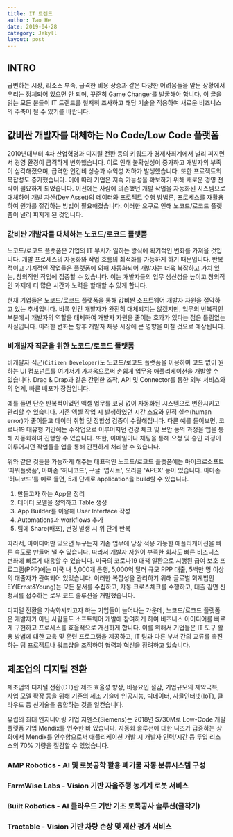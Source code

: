 ```yaml
---
title: IT 트렌드  
author: Tao He
date: 2019-04-28
category: Jekyll
layout: post
---
```


## INTRO 

급변하는 시장, 리소스 부족, 급격한 비용 상승과 같은 다양한 어려움들을 앞둔 상황에서 우리는 정체되어 있으면 안 되며, 꾸준히 Game Changer를 발굴해야 합니다. 이 글을 읽는 모든 분들이 IT 트렌드를 철저히 조사하고 해당 기술을 적용하여 새로운 비즈니스의 주축이 될 수 있기를 바랍니다.

## 값비싼 개발자를 대체하는 No Code/Low Code 플랫폼 

 2010년대부터 4차 산업혁명과 디지털 전환 등의 키워드가 경제사회계에서 널리 퍼지면서 경영 환경이 급격하게 변화했습니다. 이로 인해 불확실성이 증가하고 개발자의 부족이 심각해졌으며, 급격한 인건비 상승과 수익성 저하가 발생했습니다. 또한 프로젝트의 복잡성도 증가했습니다. 이에 따라 기업은 지속 가능성을 확보하기 위해 새로운 경영 전략이 필요하게 되었습니다. 이전에는 사람에 의존했던 개발 작업을 자동화된 시스템으로 대체하여 개발 자산(Dev Asset)의 데이터와 프로젝트 수행 방법론, 프로세스를 재활용하여 원가를 절감하는 방법이 필요해졌습니다. 이러한 요구로 인해 노코드/로코드 플랫폼이 널리 퍼지게 된 것입니다.

### 값비싼 개발자를 대체하는 노코드/로코드 플랫폼
 
 노코드/로코드 플랫폼은 기업의 IT 부서가 일하는 방식에 획기적인 변화를 가져올 것입니다. 개발 프로세스의 자동화와 작업 흐름의 최적화를 가능하게 하기 때문입니다. 반복적이고 기계적인 작업들은 플랫폼에 의해 자동화되어 개발자는 더욱 복잡하고 가치 있는, 창의적인 작업에 집중할 수 있습니다. 이는 개발자들의 업무 생산성을 높이고 창의적인 과제에 더 많은 시간과 노력을 할애할 수 있게 합니다.
 
 현재 기업들은 노코드/로코드 플랫폼을 통해 값비싼 소프트웨어 개발자 자원을 절약하고 있는 추세입니다. 비록 인간 개발자가 완전히 대체되지는 않겠지만, 업무의 반복적인 부분에서 개발자의 역할을 대체하여 개발자 자원을 줄이는 효과가 있다는 점은 틀림없는 사실입니다. 이러한 변화는 향후 개발자 채용 시장에 큰 영향을 미칠 것으로 예상됩니다.

### 비개발자 직군을 위한 노코드/로코드 플랫폼
 
 비개발자 직군(`Citizen Developer`)도 노코드/로코드 플랫폼을 이용하여 코드 없이 원하는 UI 컴포넌트를 여기저기 가져옴으로써 손쉽게 업무용 애플리케이션을 개발할 수 있습니다. Drag & Drap과 같은 간편한 조작, API 및 Connector를 통한 외부 서비스와의 연계, 빠른 배포가 장점입니다.
 
 예를 들면 단순 반복적이었던 액셀 업무를 코딩 없이 자동화된 시스템으로 변환시키고 관리할 수 있습니다. 기존 액셀 작업 시 발생하였던 시간 소요와 인적 실수(human error)가 줄어들고 데이터 취합 및 정합성 검증이 수월해집니다. 다른 예를 들어보면, 코로나19 대유행 기간에는 수작업으로 이루어지던 건강 체크 및 보안 동의 과정을 앱을 통해 자동화하여 진행할 수 있습니다. 또한, 이메일이나 채팅을 통해 요청 및 승인 과정이 이루어지던 작업들을 앱을 통해 간편하게 처리할 수 있습니다.

 위와 같은 것들을 가능하게 해주는 대표적인 노코드/로코드 플랫폼에는 마이크로소프트 '파워플랫폼', 아마존 '허니코드', 구글 '앱시트', 오라클 'APEX' 등이 있습니다. 아마존 '허니코드'를 예로 들면, 5개 단계로 application을 build할 수 있습니다.

  1. 만들고자 하는 App을 정리
  2. 데이터 모델을 정의하고 Table 생성
  3. App Builder를 이용해 User Interface 작성
  4. Automations과 workflows 추가
  5. 팀에 Share(배포), 변경 발생 시 위 단계 반복
   
 따라서, 아이디어만 있으면 누구든지 기존 업무에 당장 적용 가능한 애플리케이션을 빠른 속도로 만들어 낼 수 있습니다. 따라서 개발자 자원이 부족한 회사도 빠른 비즈니스 변화에 빠르게 대응할 수 있습니다. 미국의 코로나19 대책 일환으로 시행된 급여 보호 프로그램(PPP)에는 미국 내 5,000개 은행, 5,000억 달러 규모 PPP 대출, 5백만 명 이상의 대출자가 관여되어 있었습니다. 이러한 복잡성을 관리하기 위해 글로벌 회계법인 EY(Ernst&Young)는 모든 문서를 수집하고, 자동 크로스체크를 수행하고, 대출 감면 신청서를 접수하는 로우 코드 솔루션을 개발했습니다.
 
 디지털 전환을 가속화시키고자 하는 기업들이 늘어나는 가운데, 노코드/로코드 플랫폼은 개발자가 아닌 사람들도 소프트웨어 개발에 참여하게 하여 비즈니스 아이디어를 빠르게 구현하고 프로세스를 효율적으로 개선하게 합니다. 이를 위해서 기업들은 IT 도구 활용 방법에 대한 교육 및 훈련 프로그램을 제공하고, IT 팀과 다른 부서 간의 교류를 촉진하는 팀 프로젝트나 워크샵을 조직하여 협력과 혁신을 장려하고 있습니다.


## 제조업의 디지털 전환 

 제조업의 디지털 전환(DT)란 제조 효율성 향상, 비용요인 절감, 기업규모의 제약극복, 사업 모델 확장 등을 위해 기존의 제조 기술에 인공지능, 빅데이터, 사물인터넷(IoT), 클라우드 등 신기술을 융합하는 것을 일컫습니다. 

 유럽의 최대 엔지니어링 기업 지멘스(Siemens)는 2018년 $730M로 Low-Code 개발 플랫폼 기업 Mendix를 인수한 바 있습니다. 자동화 솔루션에 대한 니즈가 급증하는 상화에서 Mendix를 인수함으로써 애플리케이션 개발 시 개발자 인력/시간 등 투입 리소스의 70% 가량을 절감할 수 있었습니다. 


 
### AMP Robotics - AI 및 로봇공학 활용 폐기물 자동 분류시스템 구성

### FarmWise Labs - Vision 기반 자율주행 농기계 로봇 서비스

### Built Robotics - AI 클라우드 기반 기초 토목공사 솔루션(굴착기)

### Tractable - Vision 기반 차량 손상 및 재산 평가 서비스